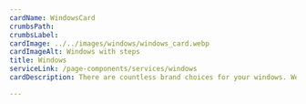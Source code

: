 ```yaml
---
cardName: WindowsCard
crumbsPath: 
crumbsLabel: 
cardImage: ../../images/windows/windows_card.webp
cardImageAlt: Windows with steps
title: Windows
serviceLink: /page-components/services/windows
cardDescription: There are countless brand choices for your windows. We help you to choose the right ones for your budget with the absolute best in installation practices.

---
```

